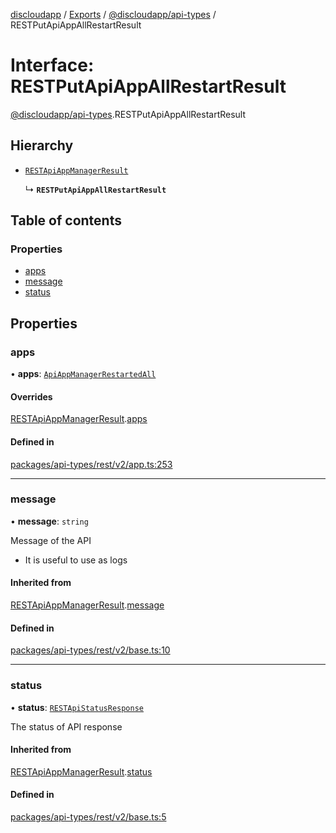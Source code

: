 [discloudapp](../README.md) / [Exports](../modules.md) / [@discloudapp/api-types](../modules/discloudapp_api_types.md) / RESTPutApiAppAllRestartResult

# Interface: RESTPutApiAppAllRestartResult

[@discloudapp/api-types](../modules/discloudapp_api_types.md).RESTPutApiAppAllRestartResult

## Hierarchy

- [`RESTApiAppManagerResult`](discloudapp_api_types.RESTApiAppManagerResult.md)

  ↳ **`RESTPutApiAppAllRestartResult`**

## Table of contents

### Properties

- [apps](discloudapp_api_types.RESTPutApiAppAllRestartResult.md#apps)
- [message](discloudapp_api_types.RESTPutApiAppAllRestartResult.md#message)
- [status](discloudapp_api_types.RESTPutApiAppAllRestartResult.md#status)

## Properties

### apps

• **apps**: [`ApiAppManagerRestartedAll`](discloudapp_api_types.ApiAppManagerRestartedAll.md)

#### Overrides

[RESTApiAppManagerResult](discloudapp_api_types.RESTApiAppManagerResult.md).[apps](discloudapp_api_types.RESTApiAppManagerResult.md#apps)

#### Defined in

[packages/api-types/rest/v2/app.ts:253](https://github.com/discloud/discloud.app/blob/d2f41b0/packages/api-types/rest/v2/app.ts#L253)

___

### message

• **message**: `string`

Message of the API
- It is useful to use as logs

#### Inherited from

[RESTApiAppManagerResult](discloudapp_api_types.RESTApiAppManagerResult.md).[message](discloudapp_api_types.RESTApiAppManagerResult.md#message)

#### Defined in

[packages/api-types/rest/v2/base.ts:10](https://github.com/discloud/discloud.app/blob/d2f41b0/packages/api-types/rest/v2/base.ts#L10)

___

### status

• **status**: [`RESTApiStatusResponse`](../modules/discloudapp_api_types.md#restapistatusresponse)

The status of API response

#### Inherited from

[RESTApiAppManagerResult](discloudapp_api_types.RESTApiAppManagerResult.md).[status](discloudapp_api_types.RESTApiAppManagerResult.md#status)

#### Defined in

[packages/api-types/rest/v2/base.ts:5](https://github.com/discloud/discloud.app/blob/d2f41b0/packages/api-types/rest/v2/base.ts#L5)
